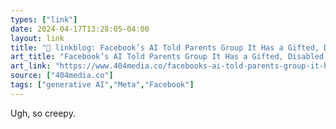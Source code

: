 ```yaml
---
types: ["link"]
date: 2024-04-17T13:28:05-04:00
layout: link
title: "🔗 linkblog: Facebook’s AI Told Parents Group It Has a Gifted, Disabled Child'"
art_title: "Facebook’s AI Told Parents Group It Has a Gifted, Disabled Child"
art_link: "https://www.404media.co/facebooks-ai-told-parents-group-it-has-a-disabled-child/"
source: ["404media.co"]
tags: ["generative AI","Meta","Facebook"]
---
```

Ugh, so creepy.
